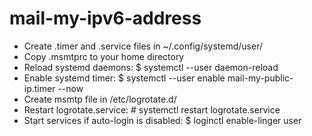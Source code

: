 # mail-my-ipv6-address
 
- Create .timer and .service files in ~/.config/systemd/user/
- Copy .msmtprc to your home directory
- Reload systemd daemons: $ systemctl --user daemon-reload
- Enable systemd timer: $ systemctl --user enable mail-my-public-ip.timer --now
- Create msmtp file in /etc/logrotate.d/
- Restart logrotate.service: # systemctl restart logrotate.service
- Start services if auto-login is disabled: $ loginctl enable-linger user
